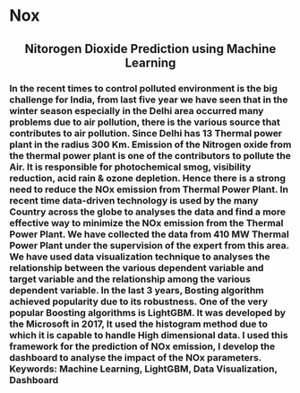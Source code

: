 # Nox
<center>
        <h2> Nitorogen Dioxide Prediction using Machine Learning </h2>
      </center>
<h3> In the recent times to control polluted environment is the big challenge for India, from last five year 
we have seen that in the winter season especially in the Delhi area occurred many problems due to 
air pollution, there is the various source that contributes to air pollution. Since
Delhi has 13 Thermal power plant in the radius 300 Km. Emission of the Nitrogen oxide from the 
thermal power plant is one of the contributors to pollute the Air.
It is responsible for photochemical smog, visibility reduction, acid rain & ozone depletion. Hence 
there is a strong need to reduce the NOx emission from Thermal Power Plant. 
In recent time data-driven technology is used by the many Country across the globe to analyses the 
data and find a more effective way to minimize the NOx emission from the Thermal Power Plant.
We have collected the data from 410 MW Thermal Power Plant under the supervision of the expert 
from this area. We have used data visualization technique to analyses the relationship between the 
various dependent variable and target variable and the relationship among the various dependent 
variable. In the last 3 years, Bosting algorithm achieved popularity due to its robustness.
One of the very popular Boosting algorithms is LightGBM. It was developed by the Microsoft in 
2017, It used the histogram method due to which it is capable to handle High dimensional data. I 
used this framework for the prediction of NOx emission, I develop the dashboard to analyse the 
impact of the NOx parameters. 
Keywords: Machine Learning, LightGBM, Data Visualization, Dashboard </h3>
